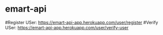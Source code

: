 # emart-api

#Register USer: https://emart-api-app.herokuapp.com/user/register
#Verify USer: https://emart-api-app.herokuapp.com/user/verify-user
